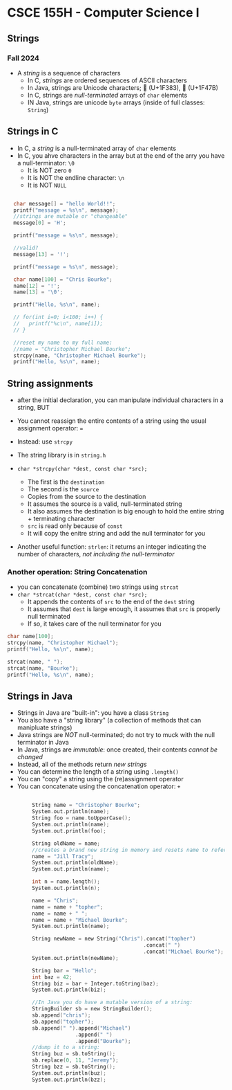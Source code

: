 # CSCE 155H - Computer Science I
## Strings
### Fall 2024

* A *string* is a sequence of characters
  * In C, *strings* are ordered sequences of ASCII characters
  * In Java, strings are Unicode characters; 🎃 (U+1F383), 👻 (U+1F47B)
  * In C, strings are *null-terminated* arrays of `char` elements
  * IN Java, strings are unicode `byte` arrays (inside of full classes: `String`)

## Strings in C

* In C, a *string* is a null-terminated array of `char` elements
* In C, you ahve characters in the array but at the end of the arry you have a null-terminator: `\0`
  * It is NOT zero `0`
  * It is NOT the endline character: `\n`
  * It is NOT `NULL`


```c

  char message[] = "hello World!!";
  printf("message = %s\n", message);
  //strings are mutable or "changeable"
  message[0] = 'H';

  printf("message = %s\n", message);

  //valid?
  message[13] = '!';

  printf("message = %s\n", message);

  char name[100] = "Chris Bourke";
  name[12] = '!';
  name[13] = '\0';

  printf("Hello, %s\n", name);

  // for(int i=0; i<100; i++) {
  //   printf("%c\n", name[i]);
  // }

  //reset my name to my full name:
  //name = "Christopher Michael Bourke";
  strcpy(name, "Christopher Michael Bourke");
  printf("Hello, %s\n", name);

```

## String assignments

* after the initial declaration, you can manipulate individual characters in a string, BUT
* You cannot reassign the entire contents of a string using the usual assignment operator: `=`
* Instead: use `strcpy`
* The string library is in `string.h`
* `char *strcpy(char *dest, const char *src);`
  * The first is the `destination`
  * The second is the `source`
  * Copies from the source to the destination
  * It assumes the source is a valid, null-terminated string
  * It also assumes the destination is big enough to hold the entire string + terminating character
  * `src` is read only because of `const`
  * It will copy the enitre string and add the null terminator for you

* Another useful function: `strlen`: it returns an integer indicating the number of characters, *not including the null-terminator*

### Another operation: String Concatenation

* you can concatenate (combine) two strings using `strcat`
* `char *strcat(char *dest, const char *src);`
  * It appends the contents of `src` to the end of the `dest` string
  * It assumes that `dest` is large enough, it assumes that `src` is properly null terminated
  * If so, it takes care of the null terminator for you

```c
char name[100];
strcpy(name, "Christopher Michael");
printf("Hello, %s\n", name);

strcat(name, " ");
strcat(name, "Bourke");
printf("Hello, %s\n", name);
```

## Strings in Java

* Strings in Java are "built-in": you have a class `String`
* You also have a "string library" (a collection of methods that can manipluate strings)
* Java strings are *NOT* null-terminated; do not try to muck with the null terminator in Java
* In Java, strings are *immutable*: once created, their contents *cannot be changed*
* Instead, all of the methods return *new strings*
* You can determine the length of a string using `.length()`
* You can "copy" a string using the (re)assignment operator
* You can concatenate using the concatenation operator: `+`

```c

		String name = "Christopher Bourke";
		System.out.println(name);
		String foo = name.toUpperCase();
		System.out.println(name);
		System.out.println(foo);

		String oldName = name;
		//creates a brand new string in memory and resets name to reference to it
		name = "Jill Tracy";
		System.out.println(oldName);
		System.out.println(name);

		int n = name.length();
		System.out.println(n);

		name = "Chris";
		name = name + "topher";
		name = name + " ";
		name = name + "Michael Bourke";
		System.out.println(name);

		String newName = new String("Chris").concat("topher")
				                            .concat(" ")
				                            .concat("Michael Bourke");
		System.out.println(newName);

		String bar = "Hello";
		int baz = 42;
		String biz = bar + Integer.toString(baz);
		System.out.println(biz);

		//In Java you do have a mutable version of a string:
		StringBuilder sb = new StringBuilder();
		sb.append("chris");
		sb.append("topher");
		sb.append(" ").append("Michael")
		              .append(" ")
		              .append("Bourke");
		//dump it to a string:
		String buz = sb.toString();
		sb.replace(0, 11, "Jeremy");
		String bzz = sb.toString();
		System.out.println(buz);
		System.out.println(bzz);
```


```text














```
